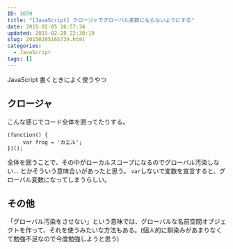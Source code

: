 ```yaml
---
ID: 1679
title: "[JavaScript] クロージャでグローバル変数にならないようにする"
date: 2015-02-05 16:57:34
updated: 2015-02-28 22:30:19
slug: 20150205165734.html
categories:
  - JavaScript
tags: []
---
```


JavaScript 書くときによく使うやつ

<!--more-->
<h2>クロージャ</h2>
こんな感じでコード全体を囲ってたりする。

<pre class="javascript"><code>(function() {
     var frog = 'カエル';
})();</code></pre>

全体を囲うことで、その中がローカルスコープになるのでグローバル汚染しない… とかそういう意味合いがあったと思う。
<code>var</code>しないで変数を宣言すると、グローバル変数になってしまうらしい。

<h2>その他</h2>
「グローバル汚染をさせない」という意味では、グローバルな名前空間オブジェクトを作って、それを使うみたいな方法もある。<span class="text-muted">(個人的に馴染みがあまりなくて勉強不足なので今度勉強しようと思う)</span>
